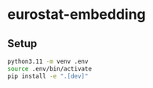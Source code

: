 # eurostat-embedding


## Setup

```sh
python3.11 -m venv .env
source .env/bin/activate
pip install -e ".[dev]"
```
